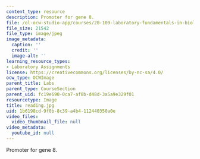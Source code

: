 ```yaml
---
content_type: resource
description: Promoter for gene 8.
file: /ol-ocw-studio-app/courses/20-109-laboratory-fundamentals-in-biological-engineering-fall-2007/1b6198cd9f0b8c39a4b4112440350a0e_reading.jpg
file_size: 21542
file_type: image/jpeg
image_metadata:
  caption: ''
  credit: ''
  image-alt: ''
learning_resource_types:
- Laboratory Assignments
license: https://creativecommons.org/licenses/by-nc-sa/4.0/
ocw_type: OCWImage
parent_title: Labs
parent_type: CourseSection
parent_uid: fc19e690-0ca7-af8b-d48d-3a5a9e329f01
resourcetype: Image
title: reading.jpg
uid: 1b6198cd-9f0b-8c39-a4b4-112440350a0e
video_files:
  video_thumbnail_file: null
video_metadata:
  youtube_id: null
---
```

Promoter for gene 8.